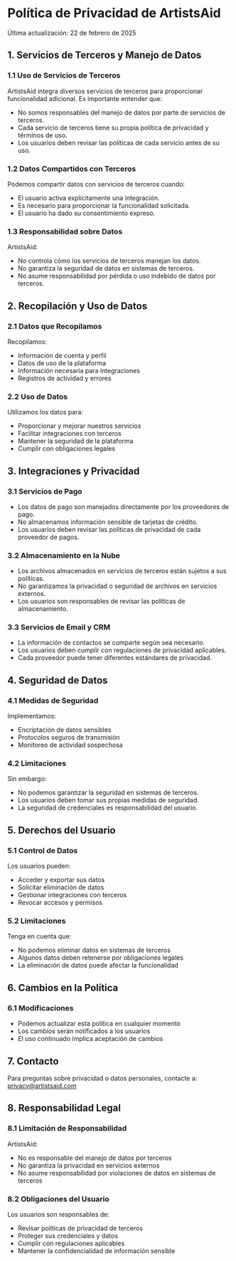 # Política de Privacidad de ArtistsAid

Última actualización: 22 de febrero de 2025

## 1. Servicios de Terceros y Manejo de Datos

### 1.1 Uso de Servicios de Terceros
ArtistsAid integra diversos servicios de terceros para proporcionar funcionalidad adicional. Es importante entender que:

- No somos responsables del manejo de datos por parte de servicios de terceros.
- Cada servicio de terceros tiene su propia política de privacidad y términos de uso.
- Los usuarios deben revisar las políticas de cada servicio antes de su uso.

### 1.2 Datos Compartidos con Terceros
Podemos compartir datos con servicios de terceros cuando:

- El usuario activa explícitamente una integración.
- Es necesario para proporcionar la funcionalidad solicitada.
- El usuario ha dado su consentimiento expreso.

### 1.3 Responsabilidad sobre Datos
ArtistsAid:

- No controla cómo los servicios de terceros manejan los datos.
- No garantiza la seguridad de datos en sistemas de terceros.
- No asume responsabilidad por pérdida o uso indebido de datos por terceros.

## 2. Recopilación y Uso de Datos

### 2.1 Datos que Recopilamos
Recopilamos:

- Información de cuenta y perfil
- Datos de uso de la plataforma
- Información necesaria para integraciones
- Registros de actividad y errores

### 2.2 Uso de Datos
Utilizamos los datos para:

- Proporcionar y mejorar nuestros servicios
- Facilitar integraciones con terceros
- Mantener la seguridad de la plataforma
- Cumplir con obligaciones legales

## 3. Integraciones y Privacidad

### 3.1 Servicios de Pago
- Los datos de pago son manejados directamente por los proveedores de pago.
- No almacenamos información sensible de tarjetas de crédito.
- Los usuarios deben revisar las políticas de privacidad de cada proveedor de pagos.

### 3.2 Almacenamiento en la Nube
- Los archivos almacenados en servicios de terceros están sujetos a sus políticas.
- No garantizamos la privacidad o seguridad de archivos en servicios externos.
- Los usuarios son responsables de revisar las políticas de almacenamiento.

### 3.3 Servicios de Email y CRM
- La información de contactos se comparte según sea necesario.
- Los usuarios deben cumplir con regulaciones de privacidad aplicables.
- Cada proveedor puede tener diferentes estándares de privacidad.

## 4. Seguridad de Datos

### 4.1 Medidas de Seguridad
Implementamos:

- Encriptación de datos sensibles
- Protocolos seguros de transmisión
- Monitoreo de actividad sospechosa

### 4.2 Limitaciones
Sin embargo:

- No podemos garantizar la seguridad en sistemas de terceros.
- Los usuarios deben tomar sus propias medidas de seguridad.
- La seguridad de credenciales es responsabilidad del usuario.

## 5. Derechos del Usuario

### 5.1 Control de Datos
Los usuarios pueden:

- Acceder y exportar sus datos
- Solicitar eliminación de datos
- Gestionar integraciones con terceros
- Revocar accesos y permisos

### 5.2 Limitaciones
Tenga en cuenta que:

- No podemos eliminar datos en sistemas de terceros
- Algunos datos deben retenerse por obligaciones legales
- La eliminación de datos puede afectar la funcionalidad

## 6. Cambios en la Política

### 6.1 Modificaciones
- Podemos actualizar esta política en cualquier momento
- Los cambios serán notificados a los usuarios
- El uso continuado implica aceptación de cambios

## 7. Contacto

Para preguntas sobre privacidad o datos personales, contacte a:
privacy@artistsaid.com

## 8. Responsabilidad Legal

### 8.1 Limitación de Responsabilidad
ArtistsAid:

- No es responsable del manejo de datos por terceros
- No garantiza la privacidad en servicios externos
- No asume responsabilidad por violaciones de datos en sistemas de terceros

### 8.2 Obligaciones del Usuario
Los usuarios son responsables de:

- Revisar políticas de privacidad de terceros
- Proteger sus credenciales y datos
- Cumplir con regulaciones aplicables
- Mantener la confidencialidad de información sensible

